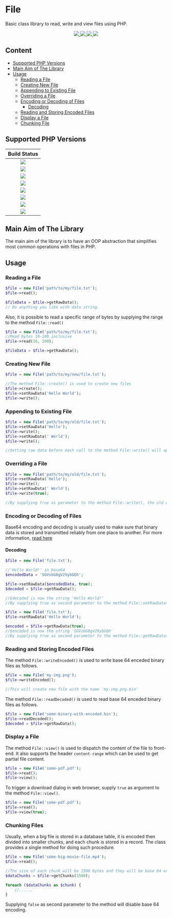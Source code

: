 # File
Basic class library to read, write and view files using PHP.


<p align="center">
  <a target="_blank" href="https://github.com/WebFiori/file/actions/workflows/php82.yml">
    <img src="https://github.com/WebFiori/file/workflows/Build%20PHP%208.1/badge.svg?branch=main">
  </a>
  <a href="https://codecov.io/gh/WebFiori/file">
    <img src="https://codecov.io/gh/WebFiori/file/branch/main/graph/badge.svg" />
  </a>
  <a href="https://sonarcloud.io/dashboard?id=WebFiori_file">
      <img src="https://sonarcloud.io/api/project_badges/measure?project=WebFiori_file&metric=alert_status" />
  </a>
  <a href="https://packagist.org/packages/webfiori/file">
    <img src="https://img.shields.io/packagist/dt/webfiori/file?color=light-green">
  </a>
</p>

## Content

* [Supported PHP Versions](#supported-php-versions)
* [Main Aim of The Library](#main-aim-of-the-library)
* [Usage](#usage)
    * [Reading a File](#reading-a-file)
    * [Creating New File](#creating-new-file)
    * [Appending to Existing File](#appending-to-existing-file)
    * [Overriding a File](#overriding-a-file)
    * [Encoding or Decoding of Files](#encoding-or-decoding-of-files)
      * [Decoding](#decoding)
    * [Reading and Storing Encoded Files](#reading-and-storing-encoded-files)
    * [Display a File](#display-a-file)
    * [Chunking File](#chunking-files)

## Supported PHP Versions
|                                                                                       Build Status                                                                                        |
|:-----------------------------------------------------------------------------------------------------------------------------------------------------------------------------------------:|
| <a target="_blank" href="https://github.com/WebFiori/file/actions/workflows/php70.yml"><img src="https://github.com/WebFiori/file/workflows/Build%20PHP%207.0/badge.svg?branch=main"></a> |
| <a target="_blank" href="https://github.com/WebFiori/file/actions/workflows/php71.yml"><img src="https://github.com/WebFiori/file/workflows/Build%20PHP%207.1/badge.svg?branch=main"></a> |
| <a target="_blank" href="https://github.com/WebFiori/file/actions/workflows/php72.yml"><img src="https://github.com/WebFiori/file/workflows/Build%20PHP%207.2/badge.svg?branch=main"></a> |
| <a target="_blank" href="https://github.com/WebFiori/file/actions/workflows/php73.yml"><img src="https://github.com/WebFiori/file/workflows/Build%20PHP%207.3/badge.svg?branch=main"></a> |
| <a target="_blank" href="https://github.com/WebFiori/file/actions/workflows/php74.yml"><img src="https://github.com/WebFiori/file/workflows/Build%20PHP%207.4/badge.svg?branch=main"></a> |
| <a target="_blank" href="https://github.com/WebFiori/file/actions/workflows/php80.yml"><img src="https://github.com/WebFiori/file/workflows/Build%20PHP%208.0/badge.svg?branch=main"></a> |
| <a target="_blank" href="https://github.com/WebFiori/file/actions/workflows/php81.yml"><img src="https://github.com/WebFiori/file/workflows/Build%20PHP%208.1/badge.svg?branch=main"></a> |
| <a target="_blank" href="https://github.com/WebFiori/file/actions/workflows/php82.yml"><img src="https://github.com/WebFiori/file/workflows/Build%20PHP%208.2/badge.svg?branch=main"></a> |

## Main Aim of The Library
The main aim of the library is to have an OOP abstraction that simplifies most common operations with files in PHP.

## Usage

### Reading a File

``` php
$file = new File('path/to/my/file.txt');
$file->read();

$fileData = $file->getRawData();
// Do anything you like with data string.
```

Also, it is possible to read a specific range of bytes by supplying the range to the method `File::read()`

``` php
$file = new File('path/to/my/file.txt');
//Read bytes 10-100 inclusive
$file->read(10, 100);

$fileData = $file->getRawData();
```

### Creating New File

``` php 
$file = new File('path/to/my/new/file.txt');

//The method File::create() is used to create new files
$file->create();
$file->setRawData('Hello World');
$file->write();
```

### Appending to Existing File

``` php 
$file = new File('path/to/my/old/file.txt');
$file->setRawData('Hello');
$file->write();
$file->setRawData(' World');
$file->write();

//Setting raw data before each call to the method File::write() will append to file.
```

### Overriding a File

``` php 
$file = new File('path/to/my/old/file.txt');
$file->setRawData('Hello');
$file->write();
$file->setRawData(' World');
$file->write(true);

//By supplying true as parameter to the method File::write(), the old content of the file will be overridden. 
```
### Encoding or Decoding of Files

Base64 encoding and decoding is usually used to make sure that binary data is stored and transmitted reliably from one place to another. For more information, [read here](https://en.wikipedia.org/wiki/Base64)

#### Decoding
``` php
$file = new File('file.txt');

//'Hello World!' in base64
$encodedData = 'SGVsbG8gV29ybGQh';

$file->setRawData($encodedData, true);
$decoded = $file->getRawData();

//$decoded is now the string 'Hello World!'
//By supplying true as second parameter to the method File::setRawData(), the method will decode given data
```

``` php
$file = new File('file.txt');
$file->setRawData('Hello World');

$encoded = $file->getRawData(true);
//$encoded is now the string 'SGVsbG8gV29ybGQh'
//By supplying true as second parameter to the method File::getRawData(), the method will encode given data
```

### Reading and Storing Encoded Files
The method `File::writeEncoded()` is used to write base 64 enceded binary files as follows.

``` php
$file = new File('my-img.png');
$file->writeEncoded();

//This will create new file with the name 'my-img.png.bin'
```

The method `File::readDecoded()` is used to read base 64 enceded binary files as follows.

``` php
$file = new File('some-binary-with-encoded.bin');
$file->readDecoded();
$decoded = $file->getRawData();

```

### Display a File

The method `File::view()` is used to dispatch the content of the file to front-end. It also supports the header `content-range` which can be used to get partial file content.

``` php 
$file = new File('some-pdf.pdf');
$file->read();
$file->view();
```

To trigger a download dialog in web browser, supply `true` as argument to the method `File::view()`.
``` php 
$file = new File('some-pdf.pdf');
$file->read();
$file->view(true);
```

### Chunking Files

Usually, when a big file is stored in a database table, it is encoded then divided into smaller chunks, and each chunk is stored in a record. The class provides a single method for doing such procedure.

``` php
$file = new File('some-big-movie-file.mp4');
$file->read();

//The size of each chunk will be 1500 bytes and they will be base 64 encoded by default.
$dataChunks = $file->getChunks(1500);

foreach ($dataChunks as $chunk) {
    //......
}
```

Supplying `false` as second parameter to the method will disable base 64 encoding.
